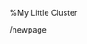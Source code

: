 %My Little Cluster

/newpage
                                                                       
